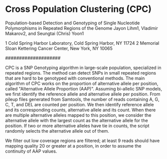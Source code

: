 # Cross Population Clustering (CPC)
Population-based Detection and Genotyping of Single Nucleotide Polymorphisms in Repeated Regions of the Genome
Jayon Lihm1, Vladimir Makarov2, and Seungtai (Chris) Yoon1

1 Cold Spring Harbor Laboratory, Cold Spring Harbor, NY 11724
2 Memorial Sloan Kettering Cancer Center, New York, NY 10065

####################

CPC is a SNP Genotyping algorithm in large-scale population, specialized in repeated regions. The method can detect SNPs in small repeated regions that are hard to be genotyped with conventional methods.
The main algorithm of CPC works on the proportion of alternative allele per position, called "Alternative Allele Proportion (AAP)".
Assuming bi-allelic SNP models, we first identify the reference allele and alternative allele per position.
From pileup files generated from Samtools, the number of reads containing A, G, C, T, and DEL are counted per position.
We then identify reference allele and its corresponding counts, alternative allele and its count. When there are multiple alternative alleles mapped to this position, we consider the alternative allele with the largest count as the alternative allele for the position. If two or more alternative alleles have tie in counts, the script randomly selects the alternative allele out of them.

We filter out low coverage regions are filtered; at least 9 reads should have mapping quality 20 or greater at a position, in order to assume the continuity of AAP values.

